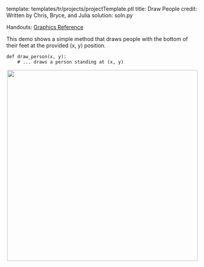 template: templates/tr/projects/projectTemplate.ptl
title: Draw People
credit: Written by Chris, Bryce, and Julia
solution: soln.py

Handouts: [Graphics Reference]({{pathToRoot}}en/resources/graphics.html)<br/>

This demo shows a simple method that draws people with the bottom of their feet at the provided (x, y) position.

    def draw_person(x, y):
        # ... draws a person standing at (x, y)

<center>
<img style="width:500px" src="{{pathToRoot}}img/projects/drawPeople/demo2.png">	
</center>
